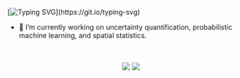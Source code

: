 <!-- # 🏡 [Haoyuan](https://hchen19.github.io/) -->
<!-- ### Hi there 👋 -->

<!--
**hchen19/hchen19** is a ✨ _special_ ✨ repository because its `README.md` (this file) appears on your GitHub profile.

Here are some ideas to get you started:

- 🔭 I’m currently working on ...
- 🌱 I’m currently learning ...
- 👯 I’m looking to collaborate on ...
- 🤔 I’m looking for help with ...
- 💬 Ask me about ...
- 📫 How to reach me: ...
- 😄 Pronouns: ...
- ⚡ Fun fact: ...
-->

[![Typing SVG](https://readme-typing-svg.demolab.com?font=IBM+Plex+Mono&weight=600&pause=1000&random=true&width=435&lines=%F0%9F%91%8B+Hi+there!)](https://git.io/typing-svg)

- 🔭 I’m currently working on uncertainty quantification, probabilistic machine learning, and spatial statistics.


<br />

<p href="#stats" align="center" style="width:100%">
    <img align="center" src="https://github-readme-stats-git-master-hchens-projects-42be2251.vercel.app/api?username=hchen19&show_icons=true&langs_count=810theme=radical&count_private=true" style='display: width: 50%'>
    <img align="center" src="https://github-readme-stats-git-master-hchens-projects-42be2251.vercel.app/api/top-langs/?username=hchen19&layout=compact&langs_count=10&theme=radical&hide_title=true&hide_border=true&icon_color=#00CCFF&title_color=#00CCFF&rank_icon=github" style='display: width: 50%'>
</p>